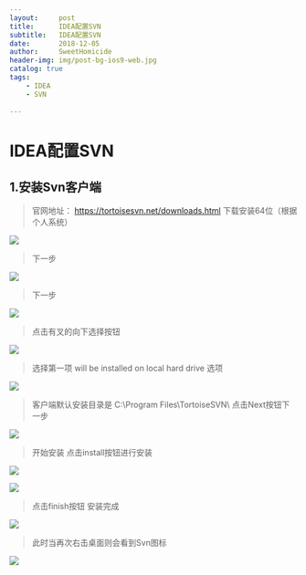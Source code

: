 ```yaml
---
layout:     post
title:      IDEA配置SVN
subtitle:   IDEA配置SVN
date:       2018-12-05
author:     SweetHomicide
header-img: img/post-bg-ios9-web.jpg
catalog: true
tags:
    - IDEA
    - SVN
  
---
```


 
# IDEA配置SVN

## 1.安装Svn客户端
> 官网地址： https://tortoisesvn.net/downloads.html 
   下载安装64位（根据个人系统）

   ![](https://i.imgur.com/eA0ytee.png)

  
> 下一步    
  
   ![](https://i.imgur.com/Fwvrje1.png)  

> 下一步  
   
   ![](https://i.imgur.com/YIbPknb.png)

> 点击有叉的向下选择按钮
   
   ![](https://i.imgur.com/DjhOZeN.png)

> 选择第一项 will be installed on local hard drive 选项
   
   ![](https://i.imgur.com/7jaVs0I.png)

> 客户端默认安装目录是 C:\Program Files\TortoiseSVN\ 点击Next按钮下一步
   
  ![](https://i.imgur.com/O5U1I4p.png)

> 开始安装 点击install按钮进行安装
   
  ![](https://i.imgur.com/wyACdtD.png)

   ![](https://i.imgur.com/c4pvsRC.png)

> 点击finish按钮 安装完成

   ![](https://i.imgur.com/7RBARku.png)
> 此时当再次右击桌面则会看到Svn图标
   
  ![](https://i.imgur.com/poctLmQ.png)

   
